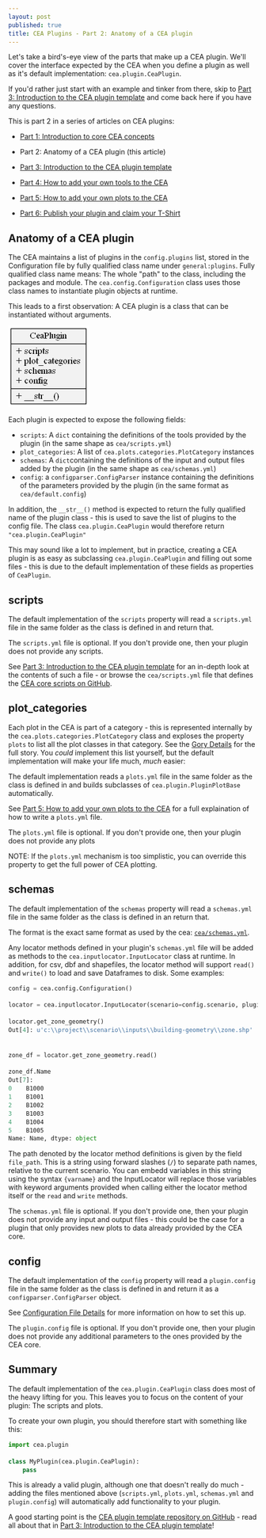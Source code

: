```yaml
---
layout: post
published: true
title: CEA Plugins - Part 2: Anatomy of a CEA plugin
---
```


Let's take a bird's-eye view of the parts that make up a CEA plugin. We'll cover the interface expected by the CEA when you define a plugin as well as it's default implementation: `cea.plugin.CeaPlugin`.

If you'd rather just start with an example and tinker from there, skip to [Part 3: Introduction to the CEA plugin template](2020-05-25-cea-plugins-part-3) and come back here if you have any questions.

<!--more-->

This is part 2 in a series of articles on CEA plugins:

- [Part 1: Introduction to core CEA concepts](2020-05-25-cea-plugins-part-1)

- Part 2: Anatomy of a CEA plugin (this article)

- [Part 3: Introduction to the CEA plugin template](2020-05-25-cea-plugins-part-3)

- [Part 4: How to add your own tools to the CEA](2020-05-25-cea-plugins-part-4)

- [Part 5: How to add your own plots to the CEA](2020-05-25-cea-plugins-part-5)

- [Part 6: Publish your plugin and claim your T-Shirt](2020-05-25-cea-plugins-part-6)

## Anatomy of a CEA plugin

The CEA maintains a list of plugins in the `config.plugins` list, stored in the Configuration file by fully qualified class name under `general:plugins`. Fully qualified class name means: The whole "path" to the class, including the packages and module. The `cea.config.Configuration` class uses those class names to instantiate plugin objects at runtime.

This leads to a first observation: A CEA plugin is a class that can be instantiated without arguments.

![CeaPlugin class diagram](../images/2020-05-25-cea-plugins/ceaplugin.png)

Each plugin is expected to expose the following fields:

- `scripts`: A `dict` containing the definitions of the tools provided by the plugin (in the same shape as `cea/scripts.yml`)
- `plot_categories`: A list of `cea.plots.categories.PlotCategory` instances
- `schemas`: A `dict`containing the definitions of the input and output files added by the plugin (in the same shape as `cea/schemas.yml`)
- `config`: a `configparser.ConfigParser` instance containing the definitions of the parameters provided by the plugin (in the same format as `cea/default.config`)

In addition, the `__str__()` method is expected to return the fully qualified name of the plugin class - this is used to save the list of plugins to the config file. The class `cea.plugin.CeaPlugin` would therefore return `"cea.plugin.CeaPlugin"`

This may sound like a lot to implement, but in practice, creating a CEA plugin is as easy as subclassing `cea.plugin.CeaPlugin` and filling out some files - this is due to the default implementation of these fields as properties of `CeaPlugin`.

## scripts

The default implementation of the `scripts` property will read a `scripts.yml` file in the same folder as the class is defined in and return that.

The `scripts.yml` file is optional. If you don't provide one, then your plugin does not provide any scripts.

See [Part 3: Introduction to the CEA plugin template](2020-05-25-cea-plugins-part-3) for an in-depth look at the contents of such a file - or browse the `cea/scripts.yml` file that defines the [CEA core scripts on GitHub](https://github.com/architecture-building-systems/CityEnergyAnalyst/blob/master/cea/scripts.yml).

## plot_categories

Each plot in the CEA is part of a category - this is represented internally by the `cea.plots.categories.PlotCategory` class and exploses the property `plots` to list all the plot classes in that category. See the [Gory Details](https://daren-thomas.github.io/cea-plots-the-gory-details/) for the full story. You _could_ implement this list yourself, but the default implementation will make your life much, _much_ easier:

The default implementation reads a `plots.yml` file in the same folder as the class is defined in and builds subclasses of `cea.plugin.PluginPlotBase` automatically.

See [Part 5: How to add your own plots to the CEA](2020-05-25-cea-plugins-part-5) for a full explaination of how to write a `plots.yml` file.

The `plots.yml` file is optional. If you don't provide one, then your plugin does not provide any plots

NOTE: If the `plots.yml` mechanism is too simplistic, you can override this property to get the full power of CEA plotting.

## schemas

The default implementation of the `schemas` property will read a `schemas.yml` file in the same folder as the class is defined in an return that.

The format is the exact same format as used by the cea: [`cea/schemas.yml`](https://github.com/architecture-building-systems/CityEnergyAnalyst/blob/master/cea/schemas.yml).

Any locator methods defined in your plugin's `schemas.yml` file will be added as methods to the `cea.inputlocator.InputLocator` class at runtime. In addition, for csv, dbf and shapefiles, the locator method will support `read()` and `write()` to load and save Dataframes to disk. Some examples:

```python
config = cea.config.Configuration()

locator = cea.inputlocator.InputLocator(scenario=config.scenario, plugins=config.plugins)

locator.get_zone_geometry()
Out[4]: u'c:\\project\\scenario\\inputs\\building-geometry\\zone.shp'


zone_df = locator.get_zone_geometry.read()

zone_df.Name
Out[7]: 
0    B1000
1    B1001
2    B1002
3    B1003
4    B1004
5    B1005
Name: Name, dtype: object
```

The path denoted by the locator method definitions is given by the field `file_path`. This is a string using forward slashes (`/`) to separate path names, relative to the current scenario. You can embedd variables in this string using the syntax `{varname}` and the InputLocator will replace those variables with keyword arguments provided when calling either the locator method itself or the `read` and `write` methods.

The `schemas.yml` file is optional. If you don't provide one, then your plugin does not provide any input and output files - this could be the case for a plugin that only provides new plots to data already provided by the CEA core.

## config

The default implementation of the `config` property will read a `plugin.config` file in the same folder as the class is defined in and return it as a `configparser.ConfigParser` object.

See [Configuration File Details](https://city-energy-analyst.readthedocs.io/en/latest/configuration-file-details.html) for more information on how to set this up.

The `plugin.config` file is optional. If you don't provide one, then your plugin does not provide any additional parameters to the ones provided by the CEA core.

## Summary

The default implementation of the `cea.plugin.CeaPlugin` class does most of the heavy lifting for you. This leaves you to focus on the content of your plugin: The scripts and plots.

To create your own plugin, you should therefore start with something like this:

```python
import cea.plugin

class MyPlugin(cea.plugin.CeaPlugin):
    pass
```

This is already a valid plugin, although one that doesn't really do much - adding the files mentioned above (`scripts.yml`, `plots.yml`, `schemas.yml` and `plugin.config`) will automatically add functionality to your plugin.

A good starting point is the [CEA plugin template repository on GitHub]([https://github.com/architecture-building-systems/cea-plugin-template](https://github.com/architecture-building-systems/cea-plugin-template)) - read all about that in [Part 3: Introduction to the CEA plugin template](2020-05-25-cea-plugins-part-3)!
